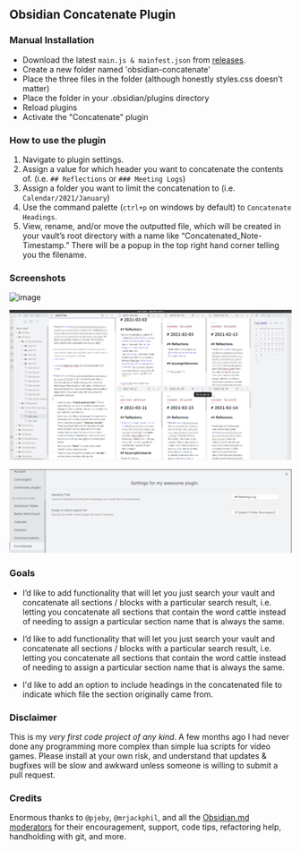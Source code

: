 ## Obsidian Concatenate Plugin

### Manual Installation

- Download the latest `main.js & mainfest.json` from [releases](https://github.com/eleanorkonik/concatenate/releases). 
- Create a new folder named 'obsidian-concatenate'
- Place the three files in the folder (although honestly styles.css doesn’t matter)
- Place the folder in your .obsidian/plugins directory
- Reload plugins
- Activate the "Concatenate" plugin

### How to use the plugin

1. Navigate to plugin settings. 
2. Assign a value for which header you want to concatenate the contents of. (i.e. `## Reflections` or `### Meeting Logs`) 
3. Assign a folder you want to limit the concatenation to (i.e. `Calendar/2021/January`) 
4. Use the command palette (`ctrl+p` on windows by default) to `Concatenate Headings`. 
5. View, rename, and/or move the outputted file, which will be created in your vault’s root directory with a name like “Concatenated_Note-Timestamp.” There will be a popup in the top right hand corner telling you the filename. 

### Screenshots

![image](command_pallete.png)

![image](daily-and-concatenated-note.png)

![image](settings.png)

### Goals

* I’d like to add functionality that will let you just search your vault and concatenate all sections / blocks with a particular search result, i.e. letting you concatenate all sections that contain the word cattle instead of needing to assign a particular section name that is always the same.
* I’d like to add functionality that will let you just search your vault and concatenate all sections / blocks with a particular search result, i.e. letting you concatenate all sections that contain the word cattle instead of needing to assign a particular section name that is always the same. 

* I'd like to add an option to include headings in the concatenated file to indicate which file the section originally came from. 
### Disclaimer

This is my _very first code project of any kind_. A few months ago I had never done any programming more complex than simple lua scripts for video games. Please install at your own risk, and understand that updates & bugfixes will be slow and awkward unless someone is willing to submit a pull request. 

### Credits

Enormous thanks to `@pjeby`, `@mrjackphil`, and all the [Obsidian.md moderators](https://help.obsidian.md/Obsidian/Credits) for their encouragement, support, code tips, refactoring help, handholding with git, and more.  


